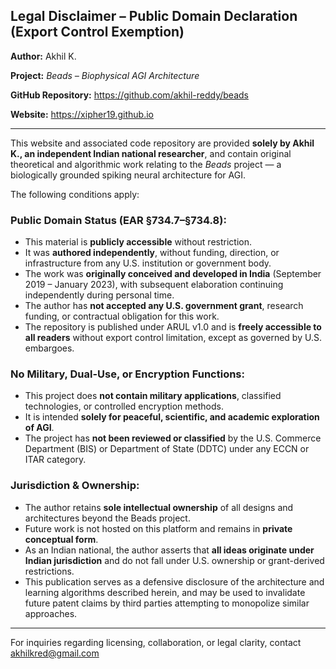 ## Legal Disclaimer – Public Domain Declaration (Export Control Exemption)

**Author:** Akhil K.

**Project:** *Beads – Biophysical AGI Architecture*

**GitHub Repository:** https://github.com/akhil-reddy/beads

**Website:** https://xipher19.github.io

---

This website and associated code repository are provided **solely by Akhil K., an independent Indian national researcher**, and contain original theoretical and algorithmic work relating to the *Beads* project — a biologically grounded spiking neural architecture for AGI.

The following conditions apply:

### Public Domain Status (EAR §734.7–§734.8):

* This material is **publicly accessible** without restriction.
* It was **authored independently**, without funding, direction, or infrastructure from any U.S. institution or government body.
* The work was **originally conceived and developed in India** (September 2019 – January 2023), with subsequent elaboration continuing independently during personal time.
* The author has **not accepted any U.S. government grant**, research funding, or contractual obligation for this work.
* The repository is published under ARUL v1.0 and is **freely accessible to all readers** without export control limitation, except as governed by U.S. embargoes.

### No Military, Dual-Use, or Encryption Functions:

* This project does **not contain military applications**, classified technologies, or controlled encryption methods.
* It is intended **solely for peaceful, scientific, and academic exploration of AGI**.
* The project has **not been reviewed or classified** by the U.S. Commerce Department (BIS) or Department of State (DDTC) under any ECCN or ITAR category.

### Jurisdiction & Ownership:

* The author retains **sole intellectual ownership** of all designs and architectures beyond the Beads project.
* Future work is not hosted on this platform and remains in **private conceptual form**.
* As an Indian national, the author asserts that **all ideas originate under Indian jurisdiction** and do not fall under U.S. ownership or grant-derived restrictions.
* This publication serves as a defensive disclosure of the architecture and learning algorithms described herein, and may be used to invalidate future patent claims by third parties attempting to monopolize similar approaches.

---

For inquiries regarding licensing, collaboration, or legal clarity, contact akhilkred@gmail.com
